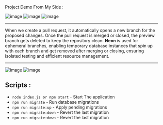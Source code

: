 Project Demo From My Side : 

![image](https://github.com/user-attachments/assets/e58cd27a-3b11-429e-996a-d4c43d680357)
![image](https://github.com/user-attachments/assets/3b5375d0-1bfc-4cd6-bebd-8345a47033a4)
![image](https://github.com/user-attachments/assets/c62f4989-6ece-44cd-ad1d-b6b8df56fca2)

***

When we create a pull request, it automatically opens a new branch for the proposed changes. Once the pull request is merged or closed, the preview branch gets deleted to keep the repository clean. **Neon** is used for ephemeral branches, enabling temporary database instances that spin up with each branch and get removed after merging or closing, ensuring isolated testing and efficient resource management.

***

![image](https://github.com/user-attachments/assets/210e2bca-87c9-45c2-a8c9-a75b9ac137a4)
![image](https://github.com/user-attachments/assets/3ab092d8-47e0-4cbd-ac5d-892790aff24f)

## Scripts : 

- `node index.js or npm start` - Start The application
- `npm run migrate` - Run database migrations
- `npm run migrate:up` - Apply pending migrations
- `npm run migrate:down` - Revert the last migration
- `npm run migrate:down` - Revert the last migration
